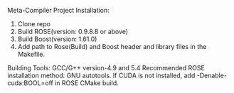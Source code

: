 Meta-Compiler Project
Installation:
1. Clone repo
2. Build ROSE(version: 0.9.8.8 or above)
3. Build Boost(version: 1.61.0)
4. Add path to Rose(Build) and Boost header and library files in the Makefile.

Building Tools:
GCC/G++ version-4.9 and 5.4
Recommended ROSE installation method: GNU autotools.
If CUDA is not installed, add -Denable-cuda:BOOL=off in ROSE CMake build.

